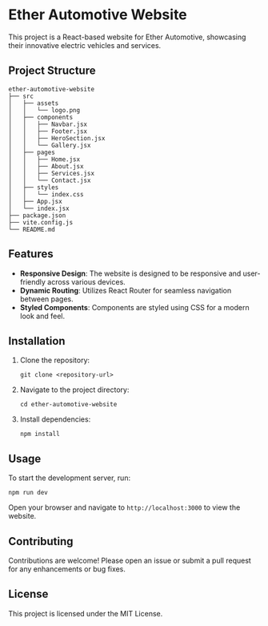 # Ether Automotive Website

This project is a React-based website for Ether Automotive, showcasing their innovative electric vehicles and services.

## Project Structure

```
ether-automotive-website
├── src
│   ├── assets
│   │   └── logo.png
│   ├── components
│   │   ├── Navbar.jsx
│   │   ├── Footer.jsx
│   │   ├── HeroSection.jsx
│   │   └── Gallery.jsx
│   ├── pages
│   │   ├── Home.jsx
│   │   ├── About.jsx
│   │   ├── Services.jsx
│   │   └── Contact.jsx
│   ├── styles
│   │   └── index.css
│   ├── App.jsx
│   └── index.jsx
├── package.json
├── vite.config.js
└── README.md
```

## Features

- **Responsive Design**: The website is designed to be responsive and user-friendly across various devices.
- **Dynamic Routing**: Utilizes React Router for seamless navigation between pages.
- **Styled Components**: Components are styled using CSS for a modern look and feel.

## Installation

1. Clone the repository:
   ```
   git clone <repository-url>
   ```
2. Navigate to the project directory:
   ```
   cd ether-automotive-website
   ```
3. Install dependencies:
   ```
   npm install
   ```

## Usage

To start the development server, run:
```
npm run dev
```

Open your browser and navigate to `http://localhost:3000` to view the website.

## Contributing

Contributions are welcome! Please open an issue or submit a pull request for any enhancements or bug fixes.

## License

This project is licensed under the MIT License.
